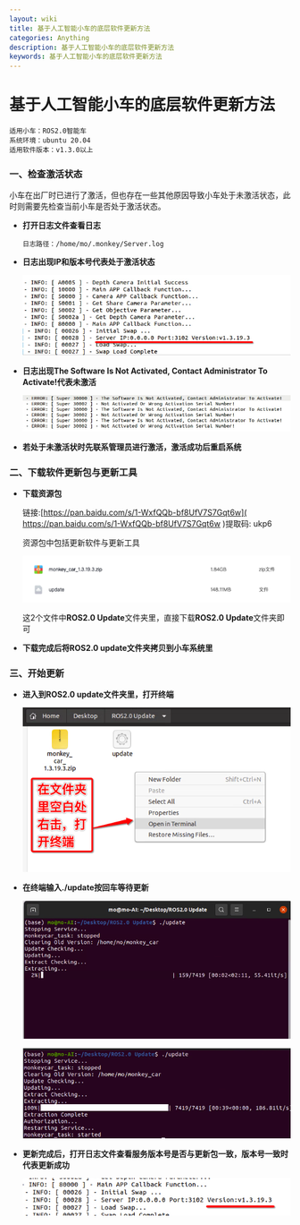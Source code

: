 ```yaml
---
layout: wiki
title: 基于人工智能小车的底层软件更新方法
categories: Anything
description: 基于人工智能小车的底层软件更新方法
keywords: 基于人工智能小车的底层软件更新方法
---
```


# 基于人工智能小车的底层软件更新方法

```
适用小车：ROS2.0智能车
系统环境：ubuntu 20.04
适用软件版本：v1.3.0以上
```



### 一、检查激活状态

小车在出厂时已进行了激活，但也存在一些其他原因导致小车处于未激活状态，此时则需要先检查当前小车是否处于激活状态。

* **打开日志文件查看日志**

  ```
  日志路径：/home/mo/.monkey/Server.log
  ```

* **日志出现IP和版本号代表处于激活状态**

  ![](/images/WiKi/monkey_car_update_001.png)

* **日志出现The Software Is Not Activated, Contact Administrator To Activate!代表未激活**

  ![](/images/WiKi/monkey_car_update_000.png)

* **若处于未激活状时先联系管理员进行激活，激活成功后重启系统**

  

### 二、下载软件更新包与更新工具



* **下载资源包**

  链接:[https://pan.baidu.com/s/1-WxfQQb-bf8UfV7S7Gqt6w]( https://pan.baidu.com/s/1-WxfQQb-bf8UfV7S7Gqt6w )提取码: ukp6

  资源包中包括更新软件与更新工具

  ![](/images/WiKi/monkey_car_update_002.png)

  这2个文件中**ROS2.0 Update**文件夹里，直接下载**ROS2.0 Update**文件夹即可

* **下载完成后将ROS2.0 update文件夹拷贝到小车系统里**



### 三、开始更新

* **进入到ROS2.0 update文件夹里，打开终端**

  ![](/images/WiKi/monkey_car_update_003.png)

* **在终端输入./update按回车等待更新**

  ![](/images/WiKi/monkey_car_update_004.png)

  ![](/images/WiKi/monkey_car_update_005.png)

* **更新完成后，打开日志文件查看服务版本号是否与更新包一致，版本号一致时代表更新成功**

  ![](/images/WiKi/monkey_car_update_006.png)